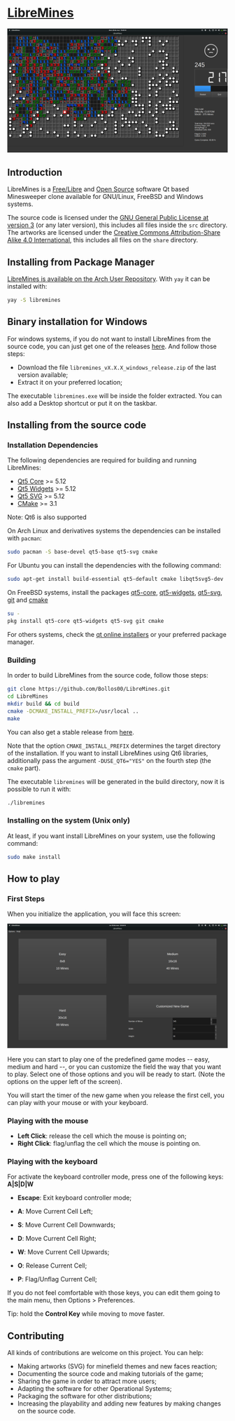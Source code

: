 # [LibreMines](https://github.com/Bollos00/LibreMines)

![](./share/Screenshots/Screenshot2.png)

## Introduction

LibreMines is a [Free/Libre](https://en.wikipedia.org/wiki/Free_software) and [Open Source](https://en.wikipedia.org/wiki/Open-source_software) software Qt based Minesweeper clone available for GNU/Linux, FreeBSD and Windows systems.

The source code is licensed under the [GNU General Public License at version 3](https://www.gnu.org/licenses/gpl-3.0.en.html) (or any later version), this includes all files inside the `src` directory. The artworks are licensed under the [Creative Commons Attribution-Share Alike 4.0 International](https://creativecommons.org/licenses/by-sa/4.0/), this includes all files on the `share` directory.

## Installing from Package Manager

[LibreMines is available on the Arch User Repository](https://aur.archlinux.org/packages/libremines/). With `yay` it can be installed with:

```sh
yay -S libremines
```

## Binary installation for Windows

For windows systems, if you do not want to install LibreMines from the source code, you can just get one of the releases [here](https://github.com/Bollos00/LibreMines/releases). And follow those steps:

* Download the file `libremines_vX.X.X_windows_release.zip` of the last version available;
* Extract it on your preferred location;

The executable `libremines.exe` will be inside the folder extracted. You can also add a Desktop shortcut or put it on the taskbar.

## Installing from the source code

### Installation Dependencies

The following dependencies are required for building and running LibreMines:
* [Qt5 Core](https://doc.qt.io/qt-5/qtcore-index.html) >= 5.12
* [Qt5 Widgets](https://doc.qt.io/qt-5/qtwidgets-index.html) >= 5.12
* [Qt5 SVG](https://doc.qt.io/qt-5/qtsvg-index.html) >= 5.12
* [CMake](https://cmake.org/) >= 3.1

Note: Qt6 is also supported

On Arch Linux and derivatives systems the dependencies can be installed with `pacman`:
```sh
sudo pacman -S base-devel qt5-base qt5-svg cmake
```

For Ubuntu you can install the dependencies with the following command:
```sh
sudo apt-get install build-essential qt5-default cmake libqt5svg5-dev
```

On FreeBSD systems, install the packages [qt5-core](https://www.freshports.org/devel/qt5-core), [qt5-widgets](https://www.freshports.org/x11-toolkits/qt5-widgets/), [qt5-svg](https://www.freshports.org/graphics/qt5-svg/), [git](https://www.freshports.org/devel/git/) and [cmake](https://www.freshports.org/devel/cmake/)

```sh
su -
pkg install qt5-core qt5-widgets qt5-svg git cmake
```

For others systems, check the [qt online installers](https://download.qt.io/official_releases/online_installers/) or your preferred package manager.

### Building

In order to build LibreMines from the source code, follow those steps:
```sh
git clone https://github.com/Bollos00/LibreMines.git
cd LibreMines
mkdir build && cd build
cmake -DCMAKE_INSTALL_PREFIX=/usr/local ..
make
```

You can also get a stable release from [here](https://github.com/Bollos00/LibreMines/releases).

Note that the option `CMAKE_INSTALL_PREFIX` determines the target directory of the installation. If you want to install LibreMines using Qt6 libraries, additionally pass the argument `-DUSE_QT6="YES"` on the fourth step (the `cmake` part).

The executable `libremines` will be generated in the build directory, now it is possible to run it with:
```sh
./libremines
```

### Installing on the system (Unix only)

At least, if you want install LibreMines on your system, use the following command:
```sh
sudo make install
```

## How to play

### First Steps

When you initialize the application, you will face this screen:

![](./share/Screenshots/Screenshot0.png)


Here you can start to play one of the predefined game modes -- easy, medium and hard --, or you can customize the field the way that you want to play. Select one of those options and you will be ready to start. (Note the options on the upper left of the screen).

You will start the timer of the new game when you release the first cell, you can play with your mouse or with your keyboard.

### Playing with the mouse

* **Left Click**: release the cell which the mouse is pointing on;
* **Right Click**: flag/unflag the cell which the mouse is pointing on.

### Playing with the keyboard

For activate the keyboard controller mode, press one of the following keys: **A|S|D|W**

* **Escape**: Exit keyboard controller mode;

* **A**: Move Current Cell Left;

* **S**: Move Current Cell Downwards;

* **D**: Move Current Cell Right;

* **W**: Move Current Cell Upwards;

* **O**: Release Current Cell;

* **P**: Flag/Unflag Current Cell;

If you do not feel comfortable with those keys, you can edit them going to the main menu, then Options > Preferences.

Tip: hold the **Control Key** while moving to move faster.


## Contributing

All kinds of contributions are welcome on this project. You can help:

* Making artworks (SVG) for minefield themes and new faces reaction;
* Documenting the source code and making tutorials of the game;
* Sharing the game in order to attract more users;
* Adapting the software for other Operational Systems;
* Packaging the software for other distributions;
* Increasing the playability and adding new features by making changes on the source code.
